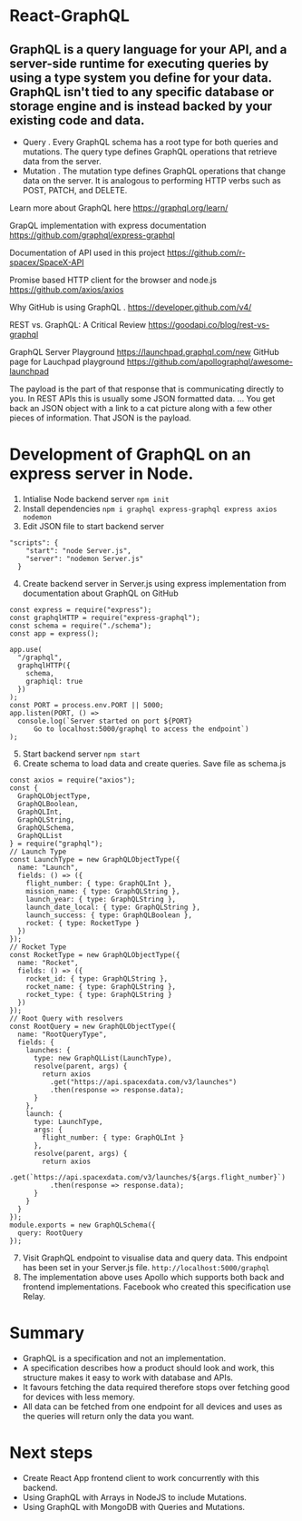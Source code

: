 # React-GraphQL

## GraphQL is a query language for your API, and a server-side runtime for executing queries by using a type system you define for your data. GraphQL isn't tied to any specific database or storage engine and is instead backed by your existing code and data.

-  Query
.  Every GraphQL schema has a root type for both queries and mutations. The query type defines GraphQL operations that retrieve data from the server.
-  Mutation
.  The mutation type defines GraphQL operations that change data on the server. It is analogous to performing HTTP verbs such as POST, PATCH, and DELETE.

Learn more about GraphQL here https://graphql.org/learn/

GrapQL implementation with express documentation https://github.com/graphql/express-graphql

Documentation of API used in this project https://github.com/r-spacex/SpaceX-API

Promise based HTTP client for the browser and node.js https://github.com/axios/axios

Why GitHub is using GraphQL . https://developer.github.com/v4/

REST vs. GraphQL: A Critical Review   https://goodapi.co/blog/rest-vs-graphql

GraphQL Server Playground https://launchpad.graphql.com/new
GitHub page for Lauchpad playground https://github.com/apollographql/awesome-launchpad 

The payload is the part of that response that is communicating directly to you. In REST APIs this is usually some JSON formatted data. ... You get back an JSON object with a link to a cat picture along with a few other pieces of information. That JSON is the payload.
# Development of GraphQL on an express server in Node.
1.  Intialise Node backend server
```npm init```
2.  Install dependencies
`npm i graphql express-graphql express axios nodemon`
3.  Edit JSON file to start backend server
```
"scripts": {
    "start": "node Server.js",
    "server": "nodemon Server.js"
  }
  ```
4.  Create backend server in Server.js using express implementation from documentation about GraphQL on GitHub
```
const express = require("express");
const graphqlHTTP = require("express-graphql");
const schema = require("./schema");
const app = express();

app.use(
  "/graphql",
  graphqlHTTP({
    schema,
    graphiql: true
  })
);
const PORT = process.env.PORT || 5000;
app.listen(PORT, () =>
  console.log(`Server started on port ${PORT}
      Go to localhost:5000/graphql to access the endpoint`)
);
```
5.  Start backend server
`npm start`
6.  Create schema to load data and create queries. Save file as schema.js
```
const axios = require("axios");
const {
  GraphQLObjectType,
  GraphQLBoolean,
  GraphQLInt,
  GraphQLString,
  GraphQLSchema,
  GraphQLList
} = require("graphql");
// Launch Type
const LaunchType = new GraphQLObjectType({
  name: "Launch",
  fields: () => ({
    flight_number: { type: GraphQLInt },
    mission_name: { type: GraphQLString },
    launch_year: { type: GraphQLString },
    launch_date_local: { type: GraphQLString },
    launch_success: { type: GraphQLBoolean },
    rocket: { type: RocketType }
  })
});
// Rocket Type
const RocketType = new GraphQLObjectType({
  name: "Rocket",
  fields: () => ({
    rocket_id: { type: GraphQLString },
    rocket_name: { type: GraphQLString },
    rocket_type: { type: GraphQLString }
  })
});
// Root Query with resolvers
const RootQuery = new GraphQLObjectType({
  name: "RootQueryType",
  fields: {
    launches: {
      type: new GraphQLList(LaunchType),
      resolve(parent, args) {
        return axios
          .get("https://api.spacexdata.com/v3/launches")
          .then(response => response.data);
      }
    },
    launch: {
      type: LaunchType,
      args: {
        flight_number: { type: GraphQLInt }
      },
      resolve(parent, args) {
        return axios
          .get(`https://api.spacexdata.com/v3/launches/${args.flight_number}`)
          .then(response => response.data);
      }
    }
  }
});
module.exports = new GraphQLSchema({
  query: RootQuery
});
```
7.  Visit GraphQL endpoint to visualise data and query data.  This endpoint has been set in your Server.js file.
```http://localhost:5000/graphql ```
8.  The implementation above uses Apollo which supports both back and frontend implementations.
Facebook who created this specification use Relay.

#  Summary
-  GraphQL is a specification and not an implementation.
-  A specification describes how a product should look and work, this structure makes it easy to work with database and APIs.
-  It favours fetching the data required therefore stops over fetching good for devices with less memory.
-  All data can be fetched from one endpoint for all devices and uses as the queries will return only the data you want.

#  Next steps
-  Create React App frontend client to work concurrently with this backend.
-  Using GraphQL with Arrays in NodeJS to include Mutations.
-  Using GraphQL with MongoDB with Queries and Mutations.
